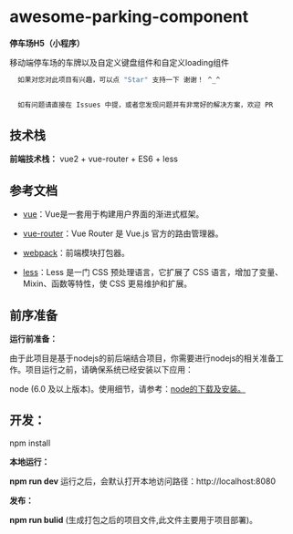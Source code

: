 # awesome-parking-component


<b>停车场H5（小程序）</b>

  移动端停车场的车牌以及自定义键盘组件和自定义loading组件


```bash
  如果对您对此项目有兴趣，可以点 "Star" 支持一下 谢谢！ ^_^

  
  如有问题请直接在 Issues 中提，或者您发现问题并有非常好的解决方案，欢迎 PR
```

## 技术栈

**前端技术栈：** vue2 + vue-router + ES6 + less


## 参考文档

- [vue](https://vuejs.bootcss.com/v2/guide/)：Vue是一套用于构建用户界面的渐进式框架。
 
- [vue-router](https://router.vuejs.org/zh/)：Vue Router 是 Vue.js 官方的路由管理器。
 
- [webpack](https://webpack.js.org/concepts/)：前端模块打包器。
 
- [less](http://lesscss.cn/)：Less 是一门 CSS 预处理语言，它扩展了 CSS 语言，增加了变量、Mixin、函数等特性，使 CSS 更易维护和扩展。
 


## 前序准备

**运行前准备：**

   由于此项目是基于nodejs的前后端结合项目，你需要进行nodejs的相关准备工作。项目运行之前，请确保系统已经安装以下应用：
   
   node (6.0 及以上版本)。使用细节，请参考：[node的下载及安装。](https://nodejs.org/en/download/)
        

## 开发：

 npm install

**本地运行：**

**npm run dev** 运行之后，会默认打开本地访问路径：http://localhost:8080

**发布：**

**npm run bulid** (生成打包之后的项目文件,此文件主要用于项目部署)。


